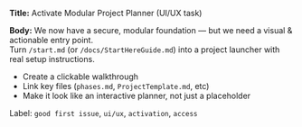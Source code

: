 **Title:** Activate Modular Project Planner (UI/UX task)

**Body:**
We now have a secure, modular foundation — but we need a visual & actionable entry point.  
Turn `/start.md` (or `/docs/StartHereGuide.md`) into a project launcher with real setup instructions.

- Create a clickable walkthrough
- Link key files (`phases.md`, `ProjectTemplate.md`, etc)
- Make it look like an interactive planner, not just a placeholder

Label: `good first issue`, `ui/ux`, `activation`, `access`